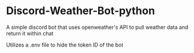 # Discord-Weather-Bot-python

A simple discord bot that uses openweather's API to pull weather data and return it within chat

Utilizes a .env file to hide the token ID of the bot 
